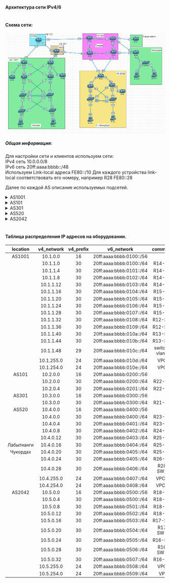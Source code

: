 #### Архитектура сети IPv4/6  
#  

#### Схема сети:

  ![alt-текст](/lab-4/img/main_map.png "Схема сети")


##### Общая информация:
Для настройки сети и клиентов используем сети:  
IPv4 сеть  10.0.0.0/8  
IPv6 сеть  20ff:aaaa:bbbb::/48  
Используем Link-local адреса FE80::/10
Для каждого устройства link-local соответствовать его номеру, например R28 FE80::28

Далее по каждой AS описание используемых подсетей.
<details>
<summary>AS1001</summary>

  ```
Используем IPv4 сеть  10.1.0.0/16
10.1.0.0/21 для управления и стыковки.
10.1.128.0/17 для пользователей
Используем IPv6 сеть 20ff:aaaa:bbbb:0100::/56

```
</details>

<details>
  <summary>AS101</summary>

  ```
  Используем IPv4 сеть  10.1.0.0/16
  10.2.0.0/21 для управления и стыковки.
  10.2.128.0/17 для пользователей
  Используем IPv6 сеть 20ff:aaaa:bbbb:0200::/56


```
</details>

<details>
  <summary>AS301</summary>

  ```
  Используем IPv4 сеть  10.0.0.0/16
  10.3.0.0/21 для управления и стыковки.
  10.3.128.0/17 для пользователей
  Используем IPv6 сеть 20ff:aaaa:bbbb:0300::/56

```
</details>

<details>
  <summary>AS520</summary>

  ```
  Используем IPv4 сеть  10.0.0.0/16
  10.4.0.0/21 для управления и стыковки.
  10.4.128.0/17 для пользователей
  Используем IPv6 сеть 20ff:aaaa:bbbb:0400::/56

```
</details>

<details>
  <summary>AS2042</summary>

  ```
  Используем IPv4 сеть  10.0.0.0/16
  10.5.0.0/21 для управления и стыковки.
  10.5.128.0/17 для пользователей
Используем IPv6 сеть 20ff:aaaa:bbbb:0500::/56

```
</details>  

#  


#### Таблица распределения IP адресов на оборудовании.

|location        | v4_network | v4_prefix|v6_network| comments|
|:-----------:|:--------:|:---------------:|:-------------:|:---:|
|AS1001|10.1.0.0|16|20ff:aaaa:bbbb:0100::/56||
||10.1.1.0|30|20ff:aaaa:bbbb:0100::/64|R14-R19|
||10.1.1.4|30|20ff:aaaa:bbbb:0101::/64|R14-R12|
||10.1.1.8|30|20ff:aaaa:bbbb:0102::/64|R14-R13|
||10.1.1.12|30|20ff:aaaa:bbbb:0103::/64|R14-R22|
||10.1.1.16|30|20ff:aaaa:bbbb:0104::/64|R15-R12|
||10.1.1.20|30|20ff:aaaa:bbbb:0105::/64|R15-R13|
||10.1.1.24|30|20ff:aaaa:bbbb:0106::/64|R15-R20|
||10.1.1.28|30|20ff:aaaa:bbbb:0107::/64|R15-R21|
||10.1.1.32|30|20ff:aaaa:bbbb:0108::/64|R12-SW4|
||10.1.1.36|30|20ff:aaaa:bbbb:0109::/64|R12-SW5|
||10.1.1.40|30|20ff:aaaa:bbbb:010a::/64|R13-SW4|
||10.1.1.44|30|20ff:aaaa:bbbb:010b::/64|R13-SW5|
||10.1.1.48|29|20ff:aaaa:bbbb:010c::/64|switches vlan10|
||10.1.255.0|24|20ff:aaaa:bbbb:010d::/64|VPC1|
||10.1.254.0|24|20ff:aaaa:bbbb:010e::/64|VPC7|
|AS101|10.2.0.0|16|20ff:aaaa:bbbb:0200::/56||
||10.2.0.0|30|20ff:aaaa:bbbb:0200::/64|R22-R23|
||10.2.0.4|30|20ff:aaaa:bbbb:0201::/64|R22-R21|
|AS301|10.3.0.0|16|20ff:aaaa:bbbb:0300::/56||
||10.3.0.0|30|20ff:aaaa:bbbb:0300::/64|R21-R24|
|AS520|10.4.0.0|16|20ff:aaaa:bbbb:0400::/56||
||10.4.0.0|30|20ff:aaaa:bbbb:0400::/64|R23-R24|
||10.4.0.4|30|20ff:aaaa:bbbb:0401::/64|R23-R25|
||10.4.0.8|30|20ff:aaaa:bbbb:0402::/64|R24-R26|
||10.4.0.12|30|20ff:aaaa:bbbb:0403::/64|R25-R26|
|Лабытнанги|10.4.0.16|30|20ff:aaaa:bbbb:0404::/64|R25-R27|
|Чукордах|10.4.0.20|30|20ff:aaaa:bbbb:0405::/64|R25-R28|
||10.4.0.24|30|20ff:aaaa:bbbb:0405::/64|R26-R28|
||10.4.0.28|30|20ff:aaaa:bbbb:0406::/64|R28-SW29|
||10.4.255.0|24|20ff:aaaa:bbbb:0407::/64|VPC30|
||10.4.254.0|24|20ff:aaaa:bbbb:0408::/64|VPC31|
|AS2042|10.5.0.0|16|20ff:aaaa:bbbb:0500::/56|R18-R17|
||10.5.0.4|30|20ff:aaaa:bbbb:0500::/64|R18-R16|
||10.5.0.8|30|20ff:aaaa:bbbb:0501::/64|R18-R24|
||10.5.0.12|30|20ff:aaaa:bbbb:0502::/64|R18-R26|
||10.5.0.16|30|20ff:aaaa:bbbb:0503::/64|R17-SW9|
||10.5.0.20|30|20ff:aaaa:bbbb:0504::/64|R17-SW10|
||10.5.0.24|30|20ff:aaaa:bbbb:0505::/64|R16-SW9|
||10.5.0.28|30|20ff:aaaa:bbbb:0506::/64|R16-SW10|
||10.5.0.32|30|20ff:aaaa:bbbb:0507::/64|R16-R32|
||10.5.255.0|24|20ff:aaaa:bbbb:0508::/64|VPC8|
||10.5.254.0|24|20ff:aaaa:bbbb:0509::/64|VPC|
